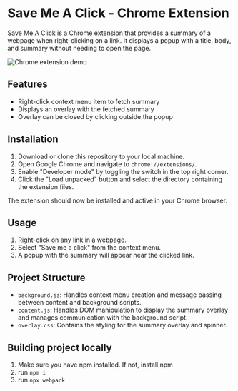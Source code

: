 # Save Me A Click - Chrome Extension

Save Me A Click is a Chrome extension that provides a summary of a webpage when right-clicking on a link. It displays a popup with a title, body, and summary without needing to open the page.  

![Chrome extension demo](gif/demo.gif)


## Features

- Right-click context menu item to fetch summary
- Displays an overlay with the fetched summary
- Overlay can be closed by clicking outside the popup

## Installation

1. Download or clone this repository to your local machine.
2. Open Google Chrome and navigate to `chrome://extensions/`.
3. Enable "Developer mode" by toggling the switch in the top right corner.
4. Click the "Load unpacked" button and select the directory containing the extension files.

The extension should now be installed and active in your Chrome browser.

## Usage

1. Right-click on any link in a webpage.
2. Select "Save me a click" from the context menu.
3. A popup with the summary will appear near the clicked link.

## Project Structure

- `background.js`: Handles context menu creation and message passing between content and background scripts.
- `content.js`: Handles DOM manipulation to display the summary overlay and manages communication with the background script.
- `overlay.css`: Contains the styling for the summary overlay and spinner.

## Building project locally  

1. Make sure you have npm installed. If not, install npm  
2. run `npm i`  
3. run `npx webpack`  